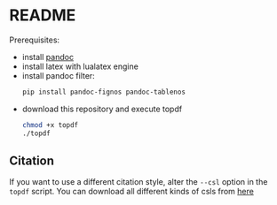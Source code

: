README
================================================================================

Prerequisites:
- install [pandoc](http://pandoc.org)
- install latex with lualatex engine
- install pandoc filter:
  ~~~.bash
  pip install pandoc-fignos pandoc-tablenos
  ~~~
- download this repository and execute topdf
  ~~~.bash
  chmod +x topdf
  ./topdf
  ~~~

Citation
--------------------------------------------------------------------------------

If you want to use a different citation style, alter the `--csl` option in the
`topdf` script. You can download all different kinds of csls from
[here](https://github.com/citation-style-language/styles)
